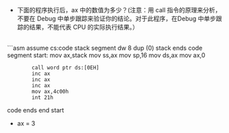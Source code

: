 - 下面的程序执行后，ax 中的数值为多少？(注意：用 call 指令的原理来分析，不要在 Debug 中单步跟踪来验证你的结论。对于此程序，在Debug 中单步跟踪的结果，不能代表 CPU 的实际执行结果。）
<br>
```asm
assume cs:code 
stack segment
    dw 8 dup (0)
stack ends 
code segment
    start:  mov ax,stack
            mov ss,ax 
            mov sp,16 
            mov ds,ax 
            mov ax,0

            call word ptr ds:[0EH]
            inc ax 
            inc ax 
            inc ax 
            mov ax,4c00h 
            int 21h
code ends 
end start

- ax = 3